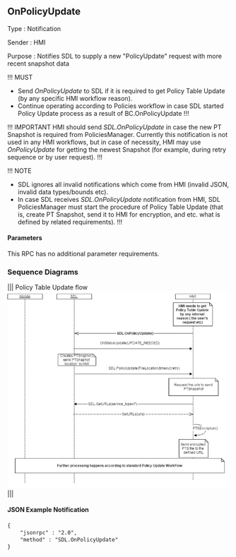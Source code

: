 ## OnPolicyUpdate
Type
: Notification

Sender
: HMI

Purpose
: Notifies SDL to supply a new "PolicyUpdate" request with more recent snapshot data

!!! MUST   
   - Send _OnPolicyUpdate_ to SDL if it is required to get Policy Table Update (by any specific HMI workflow reason).
   - Continue operating according to Policies workflow in case SDL started Policy Update process as a result of BC.OnPolicyUpdate
!!!

!!! IMPORTANT
HMI should send _SDL.OnPolicyUpdate_ in case the new PT Snapshot is required from PoliciesManager. 
Currently this notification is not used in any HMI workflows, but in case of necessity, HMI may use _OnPolicyUpdate_ for getting the newest Snapshot (for example, during retry sequence or by user request).
!!!

!!! NOTE
   - SDL ignores all invalid notifications which come from HMI (invalid JSON, invalid data types/bounds etc).
   - In case SDL receives _SDL.OnPolicyUpdate_ notification from HMI, SDL PoliciesManager must start the procedure of Policy Table Update (that is, create PT Snapshot, send it to HMI for encryption, and etc. what is defined by related requirements).
!!!

#### Parameters
This RPC has no additional parameter requirements.

### Sequence Diagrams

|||
Policy Table Update flow
![OnPolicyUpdate](./assets/OnPolicyUpdate.jpg)
|||

#### JSON Example Notification
```
{
	"jsonrpc" : "2.0",
	"method" : "SDL.OnPolicyUpdate"
}
```
